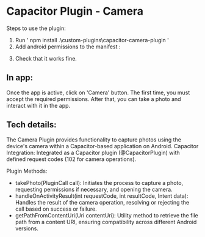 # Capacitor Plugin - Camera
Steps to use the plugin:
1) Run ' npm install .\custom-plugins\capacitor-camera-plugin '
2) Add android permissions to the manifest : <uses-permission android:name="android.permission.CAMERA"/>
  <uses-permission android:name="android.permission.READ_EXTERNAL_STORAGE" />
  <uses-permission android:name="android.permission.WRITE_EXTERNAL_STORAGE" />

3) Check that it works fine.


## In app:
Once the app is active, click on 'Camera' button. The first time, you must accept the required permissions.
After that, you can take a photo and interact with it in the app.


## Tech details:
The Camera Plugin provides functionality to capture photos using the device's camera within a Capacitor-based application on Android.
Capacitor Integration: Integrated as a Capacitor plugin (@CapacitorPlugin) with defined request codes (102 for camera operations).

Plugin Methods:
- takePhoto(PluginCall call): Initiates the process to capture a photo, requesting permissions if necessary, and opening the camera.
- handleOnActivityResult(int requestCode, int resultCode, Intent data): Handles the result of the camera operation, resolving or rejecting the call based on success or failure.
- getPathFromContentUri(Uri contentUri): Utility method to retrieve the file path from a content URI, ensuring compatibility across different Android versions.
